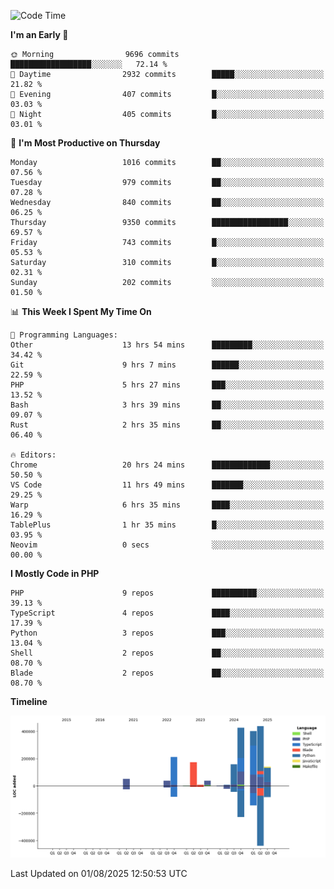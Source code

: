 <!--START_SECTION:waka-->
![Code Time](http://img.shields.io/badge/Code%20Time-3%2C932%20hrs%2048%20mins-blue)

**I'm an Early 🐤** 

```text
🌞 Morning                9696 commits        ██████████████████░░░░░░░   72.14 % 
🌆 Daytime                2932 commits        █████░░░░░░░░░░░░░░░░░░░░   21.82 % 
🌃 Evening                407 commits         █░░░░░░░░░░░░░░░░░░░░░░░░   03.03 % 
🌙 Night                  405 commits         █░░░░░░░░░░░░░░░░░░░░░░░░   03.01 % 
```
📅 **I'm Most Productive on Thursday** 

```text
Monday                   1016 commits        ██░░░░░░░░░░░░░░░░░░░░░░░   07.56 % 
Tuesday                  979 commits         ██░░░░░░░░░░░░░░░░░░░░░░░   07.28 % 
Wednesday                840 commits         ██░░░░░░░░░░░░░░░░░░░░░░░   06.25 % 
Thursday                 9350 commits        █████████████████░░░░░░░░   69.57 % 
Friday                   743 commits         █░░░░░░░░░░░░░░░░░░░░░░░░   05.53 % 
Saturday                 310 commits         █░░░░░░░░░░░░░░░░░░░░░░░░   02.31 % 
Sunday                   202 commits         ░░░░░░░░░░░░░░░░░░░░░░░░░   01.50 % 
```


📊 **This Week I Spent My Time On** 

```text
💬 Programming Languages: 
Other                    13 hrs 54 mins      █████████░░░░░░░░░░░░░░░░   34.42 % 
Git                      9 hrs 7 mins        ██████░░░░░░░░░░░░░░░░░░░   22.59 % 
PHP                      5 hrs 27 mins       ███░░░░░░░░░░░░░░░░░░░░░░   13.52 % 
Bash                     3 hrs 39 mins       ██░░░░░░░░░░░░░░░░░░░░░░░   09.07 % 
Rust                     2 hrs 35 mins       ██░░░░░░░░░░░░░░░░░░░░░░░   06.40 % 

🔥 Editors: 
Chrome                   20 hrs 24 mins      █████████████░░░░░░░░░░░░   50.50 % 
VS Code                  11 hrs 49 mins      ███████░░░░░░░░░░░░░░░░░░   29.25 % 
Warp                     6 hrs 35 mins       ████░░░░░░░░░░░░░░░░░░░░░   16.29 % 
TablePlus                1 hr 35 mins        █░░░░░░░░░░░░░░░░░░░░░░░░   03.95 % 
Neovim                   0 secs              ░░░░░░░░░░░░░░░░░░░░░░░░░   00.00 % 
```

**I Mostly Code in PHP** 

```text
PHP                      9 repos             ██████████░░░░░░░░░░░░░░░   39.13 % 
TypeScript               4 repos             ████░░░░░░░░░░░░░░░░░░░░░   17.39 % 
Python                   3 repos             ███░░░░░░░░░░░░░░░░░░░░░░   13.04 % 
Shell                    2 repos             ██░░░░░░░░░░░░░░░░░░░░░░░   08.70 % 
Blade                    2 repos             ██░░░░░░░░░░░░░░░░░░░░░░░   08.70 % 
```



**Timeline**

![Lines of Code chart](https://raw.githubusercontent.com/abrahamgreyson/abrahamgreyson/main/assets/bar_graph.png)


 Last Updated on 01/08/2025 12:50:53 UTC
<!--END_SECTION:waka-->
